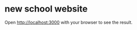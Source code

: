 # new school website

Open [http://localhost:3000](http://localhost:3000) with your browser to see the result.
